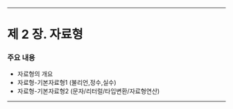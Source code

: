 ------
# 제 2 장. 자료형

### 주요 내용
  * 자료형의 개요
  * 자료형-기본자료형1 (불리언,정수,실수)
  * 자료형-기본자료형2 (문자/리터럴/타입변환/자료형연산)
-----
